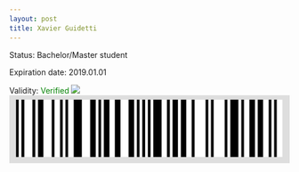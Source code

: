 ```yaml
---
layout: post
title: Xavier Guidetti
---
```


Status: Bachelor/Master student

Expiration date: 2019.01.01

Validity: <font color="green"> Verified</font> 
![](/members/img/Xavier_Guidetti.png)
![](/members/img/bar.png)
